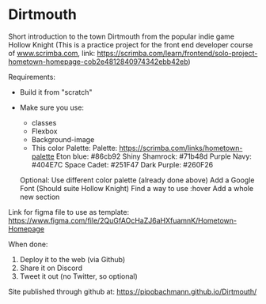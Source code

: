 # Dirtmouth
Short introduction to the town Dirtmouth from the popular indie game Hollow Knight
(This is a practice project for the front end developer course of www.scrimba.com, link: https://scrimba.com/learn/frontend/solo-project-hometown-homepage-cob2e4812840974342ebb42eb)

Requirements:
- Build it from "scratch"
- Make sure you use:
    - classes
    - Flexbox
    - Background-image
    - This color Palette: 
        Palette: https://scrimba.com/links/hometown-palette
        Eton blue: #86cb92
        Shiny Shamrock: #71b48d
        Purple Navy: #404E7C
        Space Cadet: #251F47
        Dark Purple: #260F26

    Optional: Use different color palette (already done above)
    Add a Google Font (Should suite Hollow Knight)
    Find a way to use :hover
    Add a whole new section

Link for figma file to use as template: https://www.figma.com/file/2QuGfAOcHaZJ6aHXfuamnK/Hometown-Homepage


When done: 
1. Deploy it to the web (via Github)
2. Share it on Discord
3. Tweet it out (no Twitter, so optional)

Site published through github at: https://pipobachmann.github.io/Dirtmouth/

